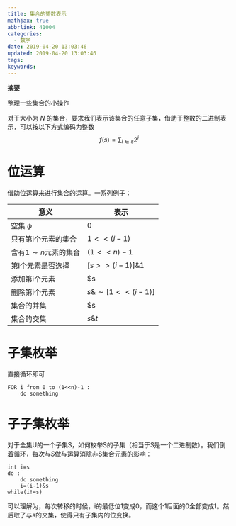 ```yaml
---
title: 集合的整数表示
mathjax: true
abbrlink: 41004
categories:
  - 数学
date: 2019-04-20 13:03:46
updated: 2019-04-20 13:03:46
tags:
keywords:
---
```



**摘要**

整理一些集合的小操作


<!--more-->

对于大小为 $N$ 的集合，要求我们表示该集合的任意子集，借助于整数的二进制表示，可以按以下方式编码为整数
$$
f(s)=\sum_{i\in s}2^i
$$

# 位运算

借助位运算来进行集合的运算。一系列例子：

| 意义                    | 表示                |
| ----------------------- | ------------------- |
| 空集 $\phi$             | 0                   |
| 只有第i个元素的集合     | $1<<(i-1)$          |
| 含有$1\sim n$元素的集合 | $(1<<n)-1$          |
| 第i个元素是否选择       | $[s>>(i-1)]\&1$     |
| 添加第i个元素           | $s                  |
| 删除第i个元素           | $s\&\sim[1<<(i-1)]$ |
| 集合的并集              | $s                  |
| 集合的交集              | $s\&t$              |

# 子集枚举

直接循环即可

```
FOR i from 0 to (1<<n)-1 :
	do something
```

# 子子集枚举

对于全集U的一个子集S，如何枚举S的子集（相当于S是一个二进制数）。我们倒着循环，每次与$S$做与运算消除非S集合元素的影响：

```
int i=s
do :
	do something
	i=(i-1)&s
while(i!=s)
```

可以理解为，每次转移的时候，i的最低位1变成0，而这个1后面的0全部变成1。然后取了与s的交集，使得只有子集内的位变换。